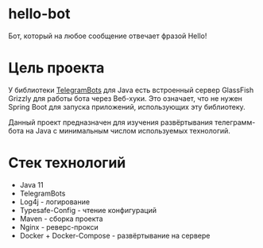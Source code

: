 # hello-bot

Бот, который на любое сообщение отвечает фразой Hello!

# Цель проекта

У библиотеки [TelegramBots](https://github.com/rubenlagus/TelegramBots) для Java 
есть встроенный сервер GlassFish Grizzly для работы бота через Веб-хуки. 
Это означает, что не нужен Spring Boot для запуска приложений, использующих эту библиотеку.

Данный проект предназначен для изучения развёртывания телеграмм-бота на Java с минимальным
числом используемых технологий.

# Стек технологий
- Java 11
- TelegramBots
- Log4j - логирование
- Typesafe-Config - чтение конфигураций
- Maven - сборка проекта
- Nginx - реверс-прокси
- Docker + Docker-Compose - развёртывание на сервере